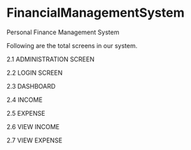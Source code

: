 # FinancialManagementSystem
Personal Finance Management System

Following are the total screens in our system.

2.1	ADMINISTRATION SCREEN

2.2	LOGIN SCREEN 

2.3	DASHBOARD

2.4	INCOME 

2.5	EXPENSE  

2.6	VIEW INCOME 

2.7	VIEW EXPENSE 

